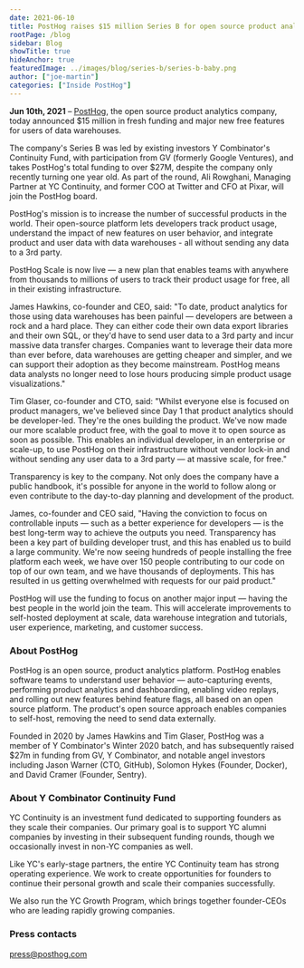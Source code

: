 ```yaml
---
date: 2021-06-10
title: PostHog raises $15 million Series B for open source product analytics
rootPage: /blog
sidebar: Blog
showTitle: true
hideAnchor: true
featuredImage: ../images/blog/series-b/series-b-baby.png
author: ["joe-martin"]
categories: ["Inside PostHog"]
---
```


**Jun 10th, 2021** – [PostHog](https://posthog.com), the open source product analytics company, today announced $15 million in fresh funding and major new free features for users of data warehouses.

The company's Series B was led by existing investors Y Combinator's Continuity Fund, with participation from GV (formerly Google Ventures), and takes PostHog's total funding to over $27M, despite the company only recently turning one year old. As part of the round, Ali Rowghani, Managing Partner at YC Continuity, and former COO at Twitter and CFO at Pixar, will join the PostHog board. 

PostHog's mission is to increase the number of successful products in the world. Their open-source platform lets developers track product usage, understand the impact of new features on user behavior, and integrate product and user data with data warehouses - all without sending any data to a 3rd party.

PostHog Scale is now live — a new plan that enables teams with anywhere from thousands to millions of users to track their product usage for free, all in their existing infrastructure.

James Hawkins, co-founder and CEO, said: "To date, product analytics for those using data warehouses has been painful — developers are between a rock and a hard place. They can either code their own data export libraries and their own SQL, or they'd have to send user data to a 3rd party and incur massive data transfer charges. Companies want to leverage their data more than ever before, data warehouses are getting cheaper and simpler, and we can support their adoption as they become mainstream. PostHog means data analysts no longer need to lose hours producing simple product usage visualizations."

Tim Glaser, co-founder and CTO, said: "Whilst everyone else is focused on product managers, we've believed since Day 1 that product analytics should be developer-led. They're the ones building the product. We've now made our more scalable product free, with the goal to move it to open source as soon as possible. This enables an individual developer, in an enterprise or scale-up, to use PostHog on their infrastructure without vendor lock-in and without sending any user data to a 3rd party — at massive scale, for free."

Transparency is key to the company. Not only does the company have a public handbook, it's possible for anyone in the world to follow along or even contribute to the day-to-day planning and development of the product.

James, co-founder and CEO said, "Having the conviction to focus on controllable inputs — such as a better experience for developers — is the best long-term way to achieve the outputs you need. Transparency has been a key part of building developer trust, and this has enabled us to build a large community. We're now seeing hundreds of people installing the free platform each week, we have over 150 people contributing to our code on top of our own team, and we have thousands of deployments. This has resulted in us getting overwhelmed with requests for our paid product."

PostHog will use the funding to focus on another major input — having the best people in the world join the team. This will accelerate improvements to self-hosted deployment at scale, data warehouse integration and tutorials, user experience, marketing, and customer success.

### About PostHog 

PostHog is an open source, product analytics platform. PostHog enables software teams to understand user behavior — auto-capturing events, performing product analytics and dashboarding, enabling video replays, and rolling out new features behind feature flags, all based on an open source platform. The product's open source approach enables companies to self-host, removing the need to send data externally. 

Founded in 2020 by James Hawkins and Tim Glaser, PostHog was a member of Y Combinator's Winter 2020 batch, and has subsequently raised $27m in funding from GV, Y Combinator, and notable angel investors including Jason Warner (CTO, GitHub), Solomon Hykes (Founder, Docker), and David Cramer (Founder, Sentry).

### About Y Combinator Continuity Fund

YC Continuity is an investment fund dedicated to supporting founders as they scale their companies. Our primary goal is to support YC alumni companies by investing in their subsequent funding rounds, though we occasionally invest in non-YC companies as well.

Like YC's early-stage partners, the entire YC Continuity team has strong operating experience. We work to create opportunities for founders to continue their personal growth and scale their companies successfully.

We also run the YC Growth Program, which brings together founder-CEOs who are leading rapidly growing companies.

### Press contacts

[press@posthog.com](mailto:press@posthog.com)
